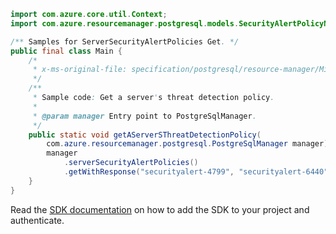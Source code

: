 ```java
import com.azure.core.util.Context;
import com.azure.resourcemanager.postgresql.models.SecurityAlertPolicyName;

/** Samples for ServerSecurityAlertPolicies Get. */
public final class Main {
    /*
     * x-ms-original-file: specification/postgresql/resource-manager/Microsoft.DBforPostgreSQL/stable/2017-12-01/examples/ServerSecurityAlertsGet.json
     */
    /**
     * Sample code: Get a server's threat detection policy.
     *
     * @param manager Entry point to PostgreSqlManager.
     */
    public static void getAServerSThreatDetectionPolicy(
        com.azure.resourcemanager.postgresql.PostgreSqlManager manager) {
        manager
            .serverSecurityAlertPolicies()
            .getWithResponse("securityalert-4799", "securityalert-6440", SecurityAlertPolicyName.DEFAULT, Context.NONE);
    }
}
```

Read the [SDK documentation](https://github.com/Azure/azure-sdk-for-java/blob/azure-resourcemanager-postgresql_1.0.2/sdk/postgresql/azure-resourcemanager-postgresql/README.md) on how to add the SDK to your project and authenticate.
